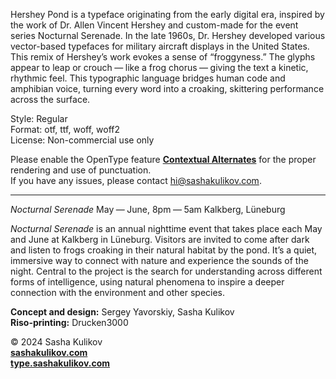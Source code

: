 Hershey Pond is a typeface originating from the early digital era, inspired by the work of Dr. Allen Vincent Hershey and custom-made for the event series Nocturnal Serenade. In the late 1960s, Dr. Hershey developed various vector-based typefaces for military aircraft displays in the United States. This remix of Hershey’s work evokes a sense of “froggyness.” The glyphs appear to leap or crouch — like a frog chorus — giving the text a kinetic, rhythmic feel. This typographic language bridges human code and amphibian voice, turning every word into a croaking, skittering performance across the surface.

Style: Regular  
Format: otf, ttf, woff, woff2  
License: Non-commercial use only

Please enable the OpenType feature **[Contextual Alternates](https://helpx.adobe.com/fonts/using/opentype-features.html#contextual-alternates)** for the proper rendering and use of punctuation.  
If you have any issues, please contact [hi@sashakulikov.com](mailto:hi@sashakulikov.com).

---

*Nocturnal Serenade*
May — June, 8pm — 5am
Kalkberg, Lüneburg

*Nocturnal Serenade* is an annual nighttime event that takes place each May and June at Kalkberg in Lüneburg. Visitors are invited to come after dark and listen to frogs croaking in their natural habitat by the pond. It’s a quiet, immersive way to connect with nature and experience the sounds of the night. Central to the project is the search for understanding across different forms of intelligence, using natural phenomena to inspire a deeper connection with the environment and other species.

**Concept and design:** Sergey Yavorskiy, Sasha Kulikov  
**Riso-printing:** Drucken3000

© 2024 Sasha Kulikov  
**[sashakulikov.com](https://www.sashakulikov.com/)**  
**[type.sashakulikov.com](https://type.sashakulikov.com/)**
